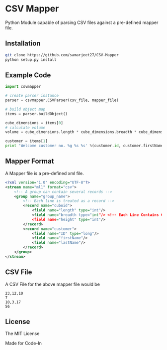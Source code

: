 CSV Mapper
===

Python Module capable of parsing CSV files against a pre-defined mapper file.

Installation
---

```sh
git clone https://github.com/samarjeet27/CSV-Mapper
python setup.py install
```

Example Code
---
```python
import csvmapper

# create parser instance
parser = csvmapper.CSVParser(csv_file, mapper_file)

# build object map
items = parser.buildObject()

cube_dimensions = items[0]
# calculate volume
volume = cube_dimensions.length * cube_dimensions.breadth * cube_dimensions.height

customer = items[1]
print 'Welcome customer no. %g %s %s' %(customer.id, customer.firstName, customer.lastName)
```

Mapper Format
---

A Mapper file is a pre-defined xml file.

```xml
<?xml version="1.0" encoding="UTF-8"?>
<stream name="ml1" format="csv">
	<!-- A group can contain several records -->
    <group name="group_name">
    	<!-- Each line is treated as a record -->
        <record name="cuboid">
            <field name="length" type="int"/>
            <field name="breadth type="int"/> <!-- Each Line Contains Comma-Seperated Fields -->
            <field name="height" type="int"/>
        </record>
        <record name="customer">
        	<field name="ID" type="long"/>
        	<field name="firstName"/>
        	<field name="lastName"/>
        </record>
    </group>
</stream>
```

CSV File
---

A CSV File for the above mapper file would be

```csv
23,12,10
7
10,3,17
56
```

License
---
The MIT License

Made for Code-In